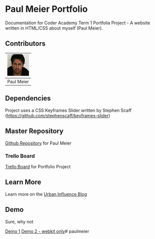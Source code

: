 
# Paul Meier Portfolio

Documentation for Coder Academy Term 1 Portfolia Project - A website written in HTML/CSS about myself (Paul Meier).

## Contributors
| [![Paul Meier](/assets/paul-meier-70px-70px.jpg)](https://github.com/fiterr-paul) |
|-----------|
| Paul Meier |

## Dependencies
Project uses a CSS Keyframes Slider written by Stephen Scaff (https://github.com/stephenscaff/keyframes-slider)

## Master Repository
[Github Repository](https://github.com/fiterr-paul/portfolio) for Paul Meier

### Trello Board
[Trello Board](https://trello.com/b/4nYwKb5p/html-css-portfolio) for Portfolio Project




## Learn More
Learn more on the [Urban Influence Blog](http://urbaninfluence.com/2015/05/make-a-background-image-slider-with-css-keyframes)

## Demo
Sure, why not

[Demo 1](http://urbaninfluence.com/demos/keyframe-slider/demo1.html)
[Demo 2 - webkit only](http://urbaninfluence.com/demos/keyframe-slider/demo2.html)# paulmeier
